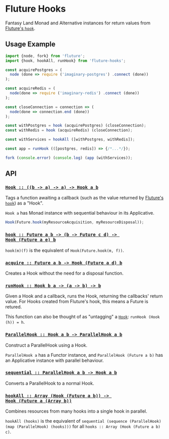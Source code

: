 # Fluture Hooks

Fantasy Land Monad and Alternative instances for return values from
[Fluture's `hook`][hook].

[hook]: https://github.com/fluture-js/Fluture#hook

## Usage Example

```js
import {node, fork} from 'fluture';
import {hook, hookAll, runHook} from 'fluture-hooks';

const acquirePostgres = (
  node (done => require ('imaginary-postgres') .connect (done))
);

const acquireRedis = (
  node(done => require ('imaginary-redis') .connect (done))
);

const closeConnection = connection => (
  node(done => connection.end (done))
);

const withPostgres = hook (acquirePostgres) (closeConnection);
const withRedis = hook (acquireRedis) (closeConnection);

const withServices = hookAll ([withPostgres, withRedis]);

const app = runHook (([postgres, redis]) => {/*...*/});

fork (console.error) (console.log) (app (withServices));
```

## API

### <a name="Hook" href="https://github.com/fluture-js/fluture-hooks/blob/master/index.mjs#L79">`Hook :: ((b -⁠> a) -⁠> a) -⁠> Hook a b`</a>

Tags a function awaiting a callback (such as the value returned by
[Fluture's `hook`][hook]) as a "Hook".

`Hook a` has Monad instance with sequential behaviour in its Applicative.

```js
Hook(Future.hook(myResourceAcquisition, myResourceDisposal));
```

### <a name="hook" href="https://github.com/fluture-js/fluture-hooks/blob/master/index.mjs#L110">`hook :: Future a b -⁠> (b -⁠> Future c d) -⁠> Hook (Future a e) b`</a>

`hook(m)(f)` is the equivalent of `Hook(Future.hook(m, f))`.

### <a name="acquire" href="https://github.com/fluture-js/fluture-hooks/blob/master/index.mjs#L115">`acquire :: Future a b -⁠> Hook (Future a d) b`</a>

Creates a Hook without the need for a disposal function.

### <a name="runHook" href="https://github.com/fluture-js/fluture-hooks/blob/master/index.mjs#L120">`runHook :: Hook b a -⁠> (a -⁠> b) -⁠> b`</a>

Given a Hook and a callback, runs the Hook, returning the callbacks' return
value. For Hooks created from Fluture's hook, this means a Future is
retured.

This function can also be thought of as "untagging" a [`Hook`](#Hook):
`runHook (Hook (h)) = h`.

### <a name="ParallelHook" href="https://github.com/fluture-js/fluture-hooks/blob/master/index.mjs#L130">`ParallelHook :: Hook a b -⁠> ParallelHook a b`</a>

Construct a ParallelHook using a Hook.

`ParallelHook a` has a Functor instance, and `ParallelHook (Future a b)`
has an Applicative instance with parallel behaviour.

### <a name="sequential" href="https://github.com/fluture-js/fluture-hooks/blob/master/index.mjs#L169">`sequential :: ParallelHook a b -⁠> Hook a b`</a>

Converts a ParallelHook to a normal Hook.

### <a name="hookAll" href="https://github.com/fluture-js/fluture-hooks/blob/master/index.mjs#L176">`hookAll :: Array (Hook (Future a b)) -⁠> Hook (Future a (Array b))`</a>

Combines resources from many hooks into a single hook in parallel.

`hookAll (hooks)` is the equivalent of
`sequential (sequence (ParallelHook) (map (ParallelHook) (hooks)))` for all
`hooks :: Array (Hook (Future a b) c)`.
